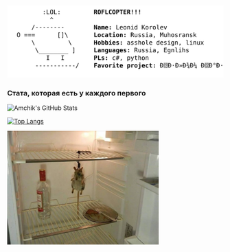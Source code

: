 ![ROFLCOPTER!!!](https://raw.githubusercontent.com/Amchik/Amchik/master/roflcopter.svg "ROFLCOPTER!!!")

### Стата, которая есть у каждого первого

![Amchik's GitHub Stats](https://github-readme-stats.vercel.app/api?username=amchik&show_icons=true)

[![Top Langs](https://github-readme-stats.vercel.app/api/top-langs/?username=amchik)](https://github.com/anuraghazra/github-readme-stats)

<img src="https://raw.githubusercontent.com/Amchik/Amchik/master/mouse.webp" height="auto" width="70%">
